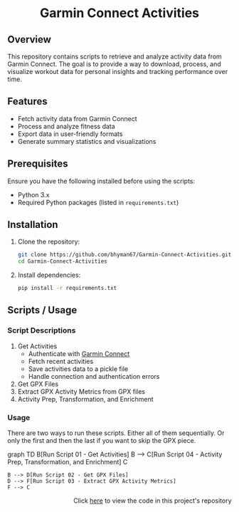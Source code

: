 <h1>
    <p align="center">Garmin Connect Activities</p>
</h1>

## Overview
This repository contains scripts to retrieve and analyze activity data from Garmin Connect. The goal is to provide a way to download, process, and visualize workout data for personal insights and tracking performance over time.

## Features
- Fetch activity data from Garmin Connect
- Process and analyze fitness data
- Export data in user-friendly formats
- Generate summary statistics and visualizations

## Prerequisites
Ensure you have the following installed before using the scripts:
- Python 3.x
- Required Python packages (listed in `requirements.txt`)

## Installation
1. Clone the repository:
   ```sh
   git clone https://github.com/bhyman67/Garmin-Connect-Activities.git
   cd Garmin-Connect-Activities
   ```
2. Install dependencies:
   ```sh
   pip install -r requirements.txt
   ```

## Scripts / Usage

### Script Descriptions
1. Get Activities
   - Authenticate with [Garmin Connect](https://pypi.org/project/garminconnect/)
   - Fetch recent activities
   - Save activities data to a pickle file
   - Handle connection and authentication errors
2. Get GPX Files
3. Extract GPX Activity Metrics from GPX files
4. Activity Prep, Transformation, and Enrichment

### Usage

There are two ways to run these scripts. Either all of them sequentially. Or only the first and then the last if you want to skip the GPX piece. 


<div class="mermaid">
graph TD
    B[Run Script 01 - Get Activities]
    B --> C[Run Script 04 - Activity Prep, Transformation, and Enrichment]
    C

    B --> D[Run Script 02 - Get GPX Files]
    D --> F[Run Script 03 - Extract GPX Activity Metrics]
    F --> C
</div>

<p align="right">Click <a href="https://github.com/bhyman67/Garmin-Connect-Activities">here</a> to view the code in this project's repository<p>